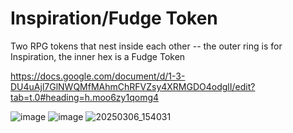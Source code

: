 # Inspiration/Fudge Token

Two RPG tokens that nest inside each other -- the outer ring is for Inspiration, the inner hex is a Fudge Token

https://docs.google.com/document/d/1-3-DU4uAjl7GlNWQMfMAhmChRFVZsy4XRMGDO4odglI/edit?tab=t.0#heading=h.moo6zy1qomg4

![image](https://github.com/user-attachments/assets/21c09bb6-58a4-46e8-8472-b37597a790af)
![image](https://github.com/user-attachments/assets/e7997a81-15c5-438e-bcba-7608f7b6e729)
![20250306_154031](https://github.com/user-attachments/assets/8bf7ef4c-b510-4bfc-9339-e41afaf40be0)
